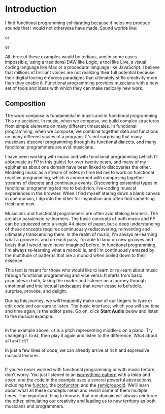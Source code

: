 # Introduction

I find functional programming exhilarating because it helps me produce sounds that I would not otherwise have made. Sound worlds like:

[]()

or

[]()

or

[]()

All three of these examples would be tedious, and in some cases impossible, using a traditional DAW like Logic, a tool like Live, a visual coding language like Max or a procedural language like JavaScript. I believe that millions of brilliant voices are not realizing their full potential because their digital tooling enforces paradigms that ultimately stifle creativity more than they enable it. Functional programming provides musicians with a new set of tools and ideas with which they can make radically new work.

## Composition

The word _compose_ is fundamental in music and in functional programming. This no accident. In music, when we compose, we build complex structures from simple elements on many different timescales. In functional programming, when we compose, we combine together data and functions on many different scales of a program. It's not surprising that many musicians discover programming through its functional dialects, and many functional programmers are avid musicians.

I have been working with music and with functional programming (which I'll abbreviate as FP in this guide) for over twenty years, and many of my epiphanies about one domain have been linked to discoveries the other. Modeling music as a stream of notes in time led me to work on functional reactive programming, which is concerned with composing together streams of discrete and continuous events. Discovering existential types in functional programming led me to build rich, live-coding musical experiences in the browser. When I find myself staring down a blank canvas in one domain, I dip into the other for inspiration and often find something fresh and new.

Musicians and functional programmers are often avid lifelong learners. The are also passionate _re_-learners. The basic concepts of both music and FP can be squeezed onto a single A4 piece of paper, but a deep understanding of these concepts requires continuously rediscovering, reinventing and ultimately transcending them. In the realm of music, I'm always re-learning what a groove is, and on each pass, I'm able to land on new grooves and beats that I would have never imagined before. In functional programming, I'm always re-learning what a monoid is, and I'm continuously amazed by the multitude of patterns that are a monoid when boiled down to their essence.

This text is meant for those who would like to learn or re-learn about music through functional programming and vice versa. It starts from basic principles in both, taking the reader and listener on a journey through emotional and intellectual landscapes that never cease to befuddle, surprise, provoke, and delight.

During this journey, we will frequently make use of our fingers to type or edit code and our ears to listen. The basic interface, which you will see time and time again, is the editor pane. Go on, click **Start Audio** below and listen to the musical example.

![]()

In the example above, `c4` is a pitch representing middle-c on a piano. Try changing it to `d4`, then play it again and listen to the difference. What about `aFlat4`? `c5`?

In just a few lines of code, we can already arrive at rich and expressive musical textures.

![]()

If you've never worked with functional programming or with music before, don't worry. You just listened to an [isorhythmic pattern](https://en.wikipedia.org/wiki/Isorhythm) with a _talea_ and _color_, and the code in the example uses a several powerful abstractions, including the [functor](https://pursuit.purescript.org/packages/purescript-prelude/5.0.1/docs/Data.Functor#t:Functor), the [profunctor](https://pursuit.purescript.org/packages/purescript-profunctor/5.0.0/docs/Data.Profunctor#t:Profunctor), and the [semigroupoid](https://pursuit.purescript.org/packages/purescript-prelude/5.0.1/docs/Control.Semigroupoid#t:Semigroupoid). We'll learn about what all these concepts mean and revisit some of them multiple times. The important thing to know is that one domain will always reinforce the other, stimulating our creativity and leading us to new territory as both musicians and programmers.
